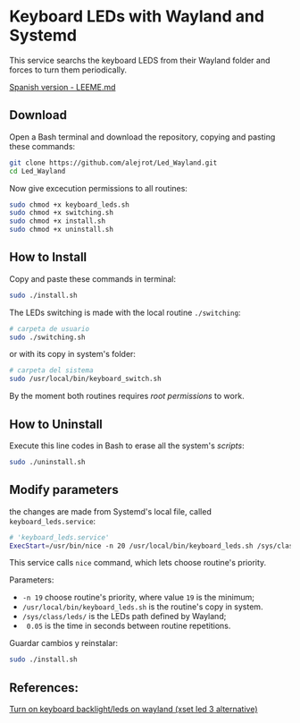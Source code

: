 
# Keyboard LEDs with Wayland and Systemd 


This service searchs the keyboard LEDS from their Wayland folder and forces to turn them periodically.


[Spanish version - LEEME.md](LEEME.md#leds-de-teclado-con-systemd-y-wayland)


## Download

Open a Bash terminal and download the repository, copying and pasting these commands:

```bash
git clone https://github.com/alejrot/Led_Wayland.git
cd Led_Wayland
```

Now give excecution permissions to all routines:

```bash
sudo chmod +x keyboard_leds.sh
sudo chmod +x switching.sh  
sudo chmod +x install.sh
sudo chmod +x uninstall.sh 
``` 



## How to Install


Copy and paste these commands in terminal:

```bash
sudo ./install.sh
```

The LEDs switching is made with the local routine `./switching`:

```bash 
# carpeta de usuario
sudo ./switching.sh    
```

or with its copy in system's folder:

```bash 
# carpeta del sistema
sudo /usr/local/bin/keyboard_switch.sh  
```

By the moment both routines requires *root permissions* to work.


## How to Uninstall

Execute this line codes in Bash to erase all the system's *scripts*:

```bash
sudo ./uninstall.sh
```


## Modify parameters

the changes are made from Systemd's local file, called `keyboard_leds.service`:

```bash
# 'keyboard_leds.service'
ExecStart=/usr/bin/nice -n 20 /usr/local/bin/keyboard_leds.sh /sys/class/leds/  0.05
```

This service calls `nice` command, which lets choose routine's priority.


Parameters:

- `-n 19` choose routine's priority, where value `19` is the minimum;
- `/usr/local/bin/keyboard_leds.sh` is the routine's copy in system.
- `/sys/class/leds/` is the LEDs path defined by Wayland;
- ` 0.05` is the time in seconds between routine repetitions.


Guardar cambios y reinstalar:

```bash
sudo ./install.sh
```



## References:

[Turn on keyboard backlight/leds on wayland (xset led 3 alternative)](https://gist.github.com/ps1dr3x/b15c62eafb388ddf8bb7d3896d1a1cee)
